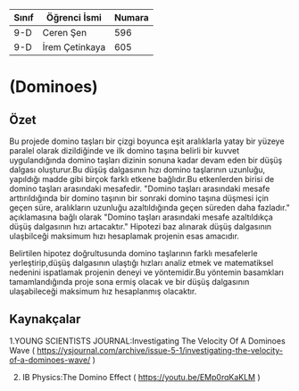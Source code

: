 

 

Sınıf | Öğrenci İsmi  | Numara
-------|----------------|--------
9-D   | Ceren Şen | 596
9-D   | İrem Çetinkaya | 605

#  (Dominoes)
## Özet
Bu projede domino taşları bir çizgi boyunca eşit aralıklarla yatay bir yüzeye paralel olarak dizildiğinde ve ilk domino taşına belirli  bir kuvvet uygulandığında domino taşları dizinin sonuna kadar devam eden bir düşüş dalgası oluşturur.Bu düşüş dalgasının hızı domino taşlarının uzunluğu, yapıldığı madde gibi birçok farklı etkene bağlıdır.Bu etkenlerden birisi de domino taşları arasındaki mesafedir.    "Domino taşları arasındaki mesafe arttırıldığında bir domino taşının bir sonraki domino taşına düşmesi için geçen süre, aralıkların  uzunluğu azaltıldığında geçen süreden daha fazladır." açıklamasına bağlı olarak "Domino taşları arasındaki mesafe azaltıldıkça düşüş dalgasının hızı artacaktır." Hipotezi baz alınarak düşüş dalgasının ulaşbilceği maksimum hızı hesaplamak projenin esas amacıdır.

Belirtilen hipotez doğrultusunda domino taşlarının  farklı mesafelerle yerleştirip,düşüş dalgasının ulaştığı hızları analiz etmek ve matematiksel nedenini ispatlamak projenin deneyi ve yöntemidir.Bu yöntemin basamkları tamamlandığında proje sona ermiş olacak ve bir düşüş dalgasının ulaşabileceği maksimum hız hesaplanmış olacaktır.

## Kaynakçalar  

 1.YOUNG SCIENTISTS JOURNAL:Investigating The Velocity Of A Dominoes Wave ( https://ysjournal.com/archive/issue-5-1/investigating-the-velocity-of-a-dominoes-wave/ )

2. IB Physics:The Domino Effect ( https://youtu.be/EMp0rqKaKLM ) 

